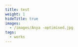 ```yaml
---
title: test
weight: 1
hideTitle: true
images:
  - /images/Anya -optimised.jpg
tags:
  - works
---
```

